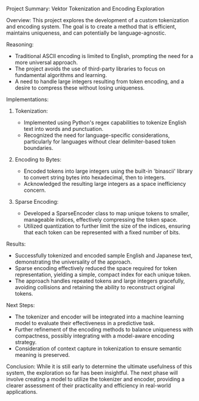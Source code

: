 Project Summary: Vektor Tokenization and Encoding Exploration

Overview: This project explores the development of a custom tokenization and
encoding system. The goal is to create a method that is efficient, maintains
uniqueness, and can potentially be language-agnostic.

Reasoning:

- Traditional ASCII encoding is limited to English, prompting the need for a
  more universal approach.
- The project avoids the use of third-party libraries to focus on fundamental
  algorithms and learning.
- A need to handle large integers resulting from token encoding, and a desire to
  compress these without losing uniqueness.

Implementations:

1. Tokenization:

   - Implemented using Python's regex capabilities to tokenize English text into
     words and punctuation.
   - Recognized the need for language-specific considerations, particularly for
     languages without clear delimiter-based token boundaries.

2. Encoding to Bytes:

   - Encoded tokens into large integers using the built-in 'binascii' library to
     convert string bytes into hexadecimal, then to integers.
   - Acknowledged the resulting large integers as a space inefficiency concern.

3. Sparse Encoding:
   - Developed a SparseEncoder class to map unique tokens to smaller, manageable
     indices, effectively compressing the token space.
   - Utilized quantization to further limit the size of the indices, ensuring
     that each token can be represented with a fixed number of bits.

Results:

- Successfully tokenized and encoded sample English and Japanese text,
  demonstrating the universality of the approach.
- Sparse encoding effectively reduced the space required for token
  representation, yielding a simple, compact index for each unique token.
- The approach handles repeated tokens and large integers gracefully, avoiding
  collisions and retaining the ability to reconstruct original tokens.

Next Steps:

- The tokenizer and encoder will be integrated into a machine learning model to
  evaluate their effectiveness in a predictive task.
- Further refinement of the encoding methods to balance uniqueness with
  compactness, possibly integrating with a model-aware encoding strategy.
- Consideration of context capture in tokenization to ensure semantic meaning is
  preserved.

Conclusion: While it is still early to determine the ultimate usefulness of this
system, the exploration so far has been insightful. The next phase will involve
creating a model to utilize the tokenizer and encoder, providing a clearer
assessment of their practicality and efficiency in real-world applications.
